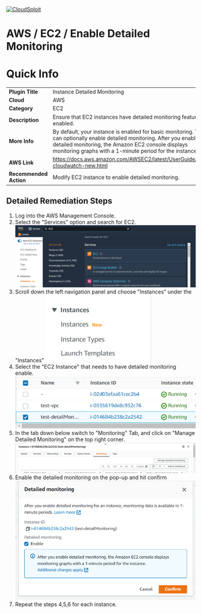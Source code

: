 [![CloudSploit](https://cloudsploit.com/img/logo-new-big-text-100.png "CloudSploit")](https://cloudsploit.com)

# AWS / EC2 / Enable Detailed Monitoring

# Quick Info

| | |                                                                                                                                                                                                                       
| - | - |
| **Plugin Title**       | Instance Detailed Monitoring                                                                                                                                                                                                               |
| **Cloud**              | AWS                                                                                                                                                                                                                                        |
| **Category**           | EC2                                                                                                                                                                                                                                        |
| **Description**        | Ensure that EC2 instances have detailed monitoring feature enabled.                                                                                                                                                                        |
| **More Info**          | By default, your instance is enabled for basic monitoring. You can optionally enable detailed monitoring. After you enable detailed monitoring, the Amazon EC2 console displays monitoring graphs with a 1-minute period for the instance. |
| **AWS Link**           | https://docs.aws.amazon.com/AWSEC2/latest/UserGuide/using-cloudwatch-new.html                                                                                                                                                              |
| **Recommended Action** | Modify EC2 instance to enable detailed monitoring.                                                                                                                                                                                         |

## Detailed Remediation Steps

1. Log into the AWS Management Console.
2. Select the "Services" option and search for EC2. </br> <img src="/resources/aws/ec2/enable-detailed-monitoring/step2.png"/>
3. Scroll down the left navigation panel and choose "Instances" under the "Instances"
   <img src="/resources/aws/ec2/enable-detailed-monitoring/step3.png"/>
4. Select the "EC2 Instance" that needs to have detailed monitoring enable. <img src="/resources/aws/ec2/enable-detailed-monitoring/step4.png"/>
5. In the tab down below switch to "Monitoring" Tab, and click on "Manage Detailed Monitoring" on the top right corner. <img src="/resources/aws/ec2/enable-detailed-monitoring/step5.png"/>
6. Enable the detailed monitoring on the pop-up and hit confirm <img src="/resources/aws/ec2/enable-detailed-monitoring/step6.png"/>
7. Repeat the steps 4,5,6 for each instance.
